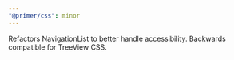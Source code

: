 ```yaml
---
"@primer/css": minor
---
```


Refactors NavigationList to better handle accessibility. Backwards compatible for TreeView CSS.
